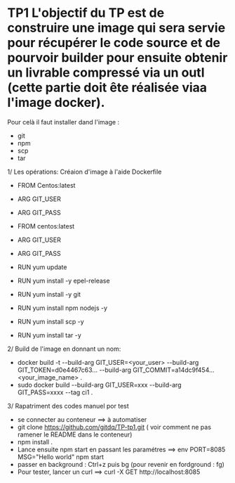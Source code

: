 # TP1 L'objectif du TP est de construire une image qui sera servie pour récupérer le code source et de pourvoir builder pour ensuite obtenir un livrable compressé via un outl (cette partie doit ête réalisée viaa l'image docker). 
Pour celà il faut installer dand l'image :

- git
- npm
- scp
- tar

1/ Les opérations: Créaion d'image à l'aide Dockerfile

* FROM Centos:latest
* ARG GIT_USER
* ARG GIT_PASS
* FROM centos:latest
* ARG GIT_USER
* ARG GIT_PASS

* RUN yum update
* RUN yum install -y epel-release
* RUN yum install -y git

* RUN yum install npm nodejs -y
* RUN yum install scp -y
* RUN yum install tar -y

2/ Build de l'image en donnant un nom:

* docker build -t --build-arg GIT_USER=<your_user> --build-arg GIT_TOKEN=d0e4467c63... --build-arg GIT_COMMIT=a14dc9f454... <your_image_name> .
* sudo docker build --build-arg GIT_USER=xxx --build-arg GIT_PASS=xxxx --tag ci1 .

3/ Rapatriment des codes manuel por test

* se connecter au conteneur ==> à automatiser
* git clone https://github.com/gitdq/TP-tp1.git ( voir comment ne pas ramener le README dans le conteneur)
* npm install .
* Lance ensuite npm start en passant les paramétres ==>  env PORT=8085 MSG="Hello world" npm start
* passer en background : Ctrl+z puis bg (pour revenir en fordground : fg)
* Pour tester, lancer un curl ==> curl -X GET http://localhost:8085


